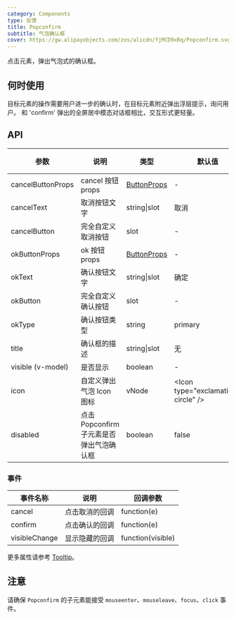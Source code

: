 ```yaml
---
category: Components
type: 反馈
title: Popconfirm
subtitle: 气泡确认框
cover: https://gw.alipayobjects.com/zos/alicdn/fjMCD9xRq/Popconfirm.svg
---
```


点击元素，弹出气泡式的确认框。

## 何时使用

目标元素的操作需要用户进一步的确认时，在目标元素附近弹出浮层提示，询问用户。
和 'confirm' 弹出的全屏居中模态对话框相比，交互形式更轻量。

## API

| 参数 | 说明 | 类型 | 默认值 | 版本 |
| --- | --- | --- | --- | --- |
| cancelButtonProps | cancel 按钮 props | [ButtonProps](/components/button/#API) | - |
| cancelText | 取消按钮文字 | string\|slot | 取消 |  |
| cancelButton | 完全自定义取消按钮 | slot | - | 3.0 |
| okButtonProps | ok 按钮 props | [ButtonProps](/components/button/#API) | - |
| okText | 确认按钮文字 | string\|slot | 确定 |  |
| okButton | 完全自定义确认按钮 | slot | - | 3.0 |
| okType | 确认按钮类型 | string | primary |  |
| title | 确认框的描述 | string\|slot | 无 |  |
| visible (v-model) | 是否显示 | boolean| - |  |
| icon | 自定义弹出气泡 Icon 图标 | vNode | &lt;Icon type="exclamation-circle" /&gt; |  |
| disabled | 点击 Popconfirm 子元素是否弹出气泡确认框 | boolean | false |  |

### 事件

| 事件名称      | 说明           | 回调参数          |
| ------------- | -------------- | ----------------- |
| cancel        | 点击取消的回调 | function(e)       |
| confirm       | 点击确认的回调 | function(e)       |
| visibleChange | 显示隐藏的回调 | function(visible) |

更多属性请参考 [Tooltip](/components/tooltip-cn/#API)。

## 注意

请确保 `Popconfirm` 的子元素能接受 `mouseenter`、`mouseleave`、`focus`、`click` 事件。
